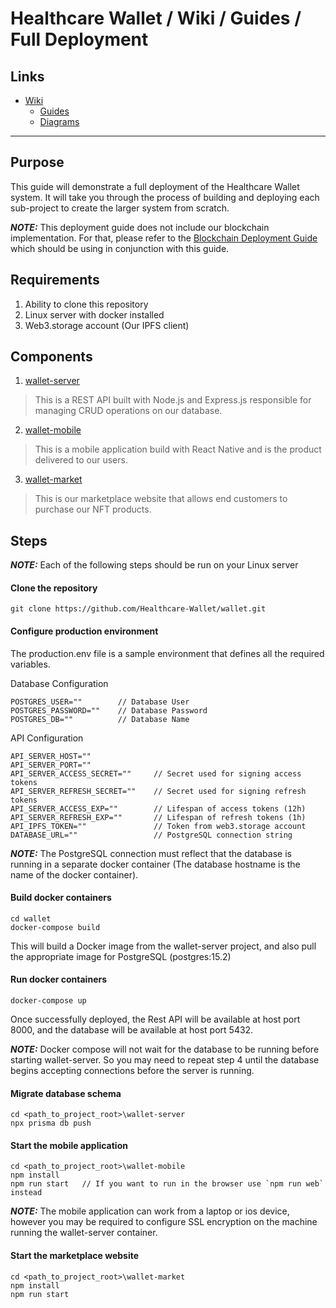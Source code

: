 # Healthcare Wallet / Wiki / Guides / Full Deployment

## Links

* [Wiki](https://github.com/Healthcare-Wallet/wallet/tree/main/wiki)
  * [Guides](https://github.com/Healthcare-Wallet/wallet/tree/main/wiki/guides)
  * [Diagrams](https://github.com/Healthcare-Wallet/wallet/tree/main/wiki/diagrams)

---

## Purpose

This guide will demonstrate a full deployment of the Healthcare Wallet system. It will take you through the process of building and deploying each sub-project to create the larger system from scratch.

**_NOTE:_** This deployment guide does not include our blockchain implementation. For that, please refer to the [Blockchain Deployment Guide](https://github.com/Healthcare-Wallet/wallet/tree/main/wiki/guides/BlockchainDeployment.md) which should be using in conjunction with this guide.

## Requirements

1. Ability to clone this repository
2. Linux server with docker installed
3. Web3.storage account (Our IPFS client)

## Components

1. [wallet-server](https://github.com/Healthcare-Wallet/wallet/tree/main/wallet-server)

> This is a REST API built with Node.js and Express.js responsible for managing CRUD operations on our database.

2. [wallet-mobile](https://github.com/Healthcare-Wallet/wallet/tree/main/wallet-mobile)

> This is a mobile application build with React Native and is the product delivered to our users.

3. [wallet-market](https://github.com/Healthcare-Wallet/wallet/tree/main/wallet-market)

> This is our marketplace website that allows end customers to purchase our NFT products.

## Steps

**_NOTE:_** Each of the following steps should be run on your Linux server

#### **Clone the repository**

```
git clone https://github.com/Healthcare-Wallet/wallet.git
```

#### **Configure production environment**

The production.env file is a sample environment that defines all the required variables.

Database Configuration
```
POSTGRES_USER=""        // Database User
POSTGRES_PASSWORD=""    // Database Password
POSTGRES_DB=""          // Database Name
```

API Configuration
```
API_SERVER_HOST=""
API_SERVER_PORT=""
API_SERVER_ACCESS_SECRET=""     // Secret used for signing access tokens
API_SERVER_REFRESH_SECRET=""    // Secret used for signing refresh tokens
API_SERVER_ACCESS_EXP=""        // Lifespan of access tokens (12h)
API_SERVER_REFRESH_EXP=""       // Lifespan of refresh tokens (1h)
API_IPFS_TOKEN=""               // Token from web3.storage account
DATABASE_URL=""                 // PostgreSQL connection string
```

**_NOTE:_** The PostgreSQL connection must reflect that the database is running in a separate docker container (The database hostname is the name of the docker container).

#### **Build docker containers**

```
cd wallet
docker-compose build
```
This will build a Docker image from the wallet-server project, and also pull the appropriate image for PostgreSQL (postgres:15.2)

#### **Run docker containers**

```
docker-compose up
```

Once successfully deployed, the Rest API will be available at host port 8000, and the database will be available at host port 5432.

**_NOTE:_** Docker compose will not wait for the database to be running before starting wallet-server. So you may need to repeat step 4 until the database begins accepting connections before the server is running.

#### **Migrate database schema**

```
cd <path_to_project_root>\wallet-server
npx prisma db push
```
#### **Start the mobile application**

```
cd <path_to_project_root>\wallet-mobile
npm install
npm run start   // If you want to run in the browser use `npm run web` instead
```

**_NOTE:_** The mobile application can work from a laptop or ios device, however you may be required to configure SSL encryption on the machine running the wallet-server container.

#### **Start the marketplace website**

```
cd <path_to_project_root>\wallet-market
npm install
npm run start
```
